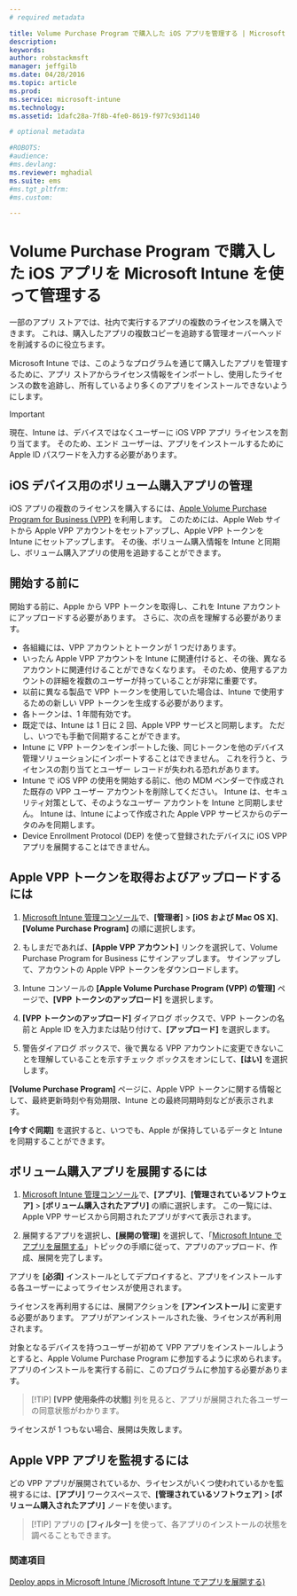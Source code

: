 ```yaml
---
# required metadata

title: Volume Purchase Program で購入した iOS アプリを管理する | Microsoft Intune
description:
keywords:
author: robstackmsft
manager: jeffgilb
ms.date: 04/28/2016
ms.topic: article
ms.prod:
ms.service: microsoft-intune
ms.technology:
ms.assetid: 1dafc28a-7f8b-4fe0-8619-f977c93d1140

# optional metadata

#ROBOTS:
#audience:
#ms.devlang:
ms.reviewer: mghadial
ms.suite: ems
#ms.tgt_pltfrm:
#ms.custom:

---
```


# Volume Purchase Program で購入した iOS アプリを Microsoft Intune を使って管理する
一部のアプリ ストアでは、社内で実行するアプリの複数のライセンスを購入できます。 これは、購入したアプリの複数コピーを追跡する管理オーバーヘッドを削減するのに役立ちます。

Microsoft Intune では、このようなプログラムを通じて購入したアプリを管理するために、アプリ ストアからライセンス情報をインポートし、使用したライセンスの数を追跡し、所有しているより多くのアプリをインストールできないようにします。

> [!Important]
> 現在、Intune は、デバイスではなくユーザーに iOS VPP アプリ ライセンスを割り当てます。 そのため、エンド ユーザーは、アプリをインストールするために Apple ID パスワードを入力する必要があります。

## iOS デバイス用のボリューム購入アプリの管理
iOS アプリの複数のライセンスを購入するには、[Apple Volume Purchase Program for Business (VPP)](http://www.apple.com/business/vpp/) を利用します。 このためには、Apple Web サイトから Apple VPP アカウントをセットアップし、Apple VPP トークンを Intune にセットアップします。  その後、ボリューム購入情報を Intune と同期し、ボリューム購入アプリの使用を追跡することができます。

## 開始する前に
開始する前に、Apple から VPP トークンを取得し、これを Intune アカウントにアップロードする必要があります。 さらに、次の点を理解する必要があります。

* 各組織には、VPP アカウントとトークンが 1 つだけあります。
* いったん Apple VPP アカウントを Intune に関連付けると、その後、異なるアカウントに関連付けることができなくなります。 そのため、使用するアカウントの詳細を複数のユーザーが持っていることが非常に重要です。
* 以前に異なる製品で VPP トークンを使用していた場合は、Intune で使用するための新しい VPP トークンを生成する必要があります。
* 各トークンは、1 年間有効です。
* 既定では、Intune は 1 日に 2 回、Apple VPP サービスと同期します。 ただし、いつでも手動で同期することができます。
* Intune に VPP トークンをインポートした後、同じトークンを他のデバイス管理ソリューションにインポートすることはできません。 これを行うと、ライセンスの割り当てとユーザー レコードが失われる恐れがあります。
* Intune で iOS VPP の使用を開始する前に、他の MDM ベンダーで作成された既存の VPP ユーザー アカウントを削除してください。 Intune は、セキュリティ対策として、そのようなユーザー アカウントを Intune と同期しません。 Intune は、Intune によって作成された Apple VPP サービスからのデータのみを同期します。 
* Device Enrollment Protocol (DEP) を使って登録されたデバイスに iOS VPP アプリを展開することはできません。

## Apple VPP トークンを取得およびアップロードするには

1.  [Microsoft Intune 管理コンソール](https://manage.microsoft.com)で、**[管理者]** &gt; **[iOS および Mac OS X]**、**[Volume Purchase Program]** の順に選択します。

2.  もしまだであれば、**[Apple VPP アカウント]** リンクを選択して、Volume Purchase Program for Business にサインアップします。 サインアップして、アカウントの Apple VPP トークンをダウンロードします。

3.  Intune コンソールの **[Apple Volume Purchase Program (VPP) の管理]** ページで、**[VPP トークンのアップロード]** を選択します。

4.  **[VPP トークンのアップロード]** ダイアログ ボックスで、VPP トークンの名前と Apple ID を入力または貼り付けて、**[アップロード]** を選択します。

5.  警告ダイアログ ボックスで、後で異なる VPP アカウントに変更できないことを理解していることを示すチェック ボックスをオンにして、**[はい]** を選択します。

**[Volume Purchase Program]** ページに、Apple VPP トークンに関する情報として、最終更新時刻や有効期限、Intune との最終同期時刻などが表示されます。

**[今すぐ同期]** を選択すると、いつでも、Apple が保持しているデータと Intune を同期することができます。

## ボリューム購入アプリを展開するには

1.  [Microsoft Intune 管理コンソール](https://manage.microsoft.com)で、**[アプリ]**、**[管理されているソフトウェア]** &gt; **[ボリューム購入されたアプリ]** の順に選択します。 この一覧には、Apple VPP サービスから同期されたアプリがすべて表示されます。

2.  展開するアプリを選択し、**[展開の管理]** を選択して、「[Microsoft Intune でアプリを展開する](deploy-apps-in-microsoft-intune.md)」トピックの手順に従って、アプリのアップロード、作成、展開を完了します。

アプリを **[必須]** インストールとしてデプロイすると、アプリをインストールする各ユーザーによってライセンスが使用されます。

ライセンスを再利用するには、展開アクションを **[アンインストール]** に変更する必要があります。 アプリがアンインストールされた後、ライセンスが再利用されます。

対象となるデバイスを持つユーザーが初めて VPP アプリをインストールしようとすると、Apple Volume Purchase Program に参加するように求められます。 アプリのインストールを実行する前に、このプログラムに参加する必要があります。

> [!TIP] **[VPP 使用条件の状態]** 列を見ると、アプリが展開された各ユーザーの同意状態がわかります。

ライセンスが 1 つもない場合、展開は失敗します。

## Apple VPP アプリを監視するには
どの VPP アプリが展開されているか、ライセンスがいくつ使われているかを監視するには、**[アプリ]** ワークスペースで、**[管理されているソフトウェア]** &gt; **[ボリューム購入されたアプリ]** ノードを使います。

> [!TIP] アプリの **[フィルター]** を使って、各アプリのインストールの状態を調べることもできます。

### 関連項目
[Deploy apps in Microsoft Intune (Microsoft Intune でアプリを展開する)](deploy-apps-in-microsoft-intune.md)



<!--HONumber=Jun16_HO2-->


